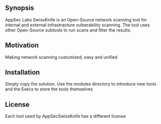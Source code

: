 ## Synopsis

AppSec Labs SwissKnife is an Open-Source network scanning tool for internal and external infrastracture vulnerability scanning. The tool uses other Open-Source subtools to run scans and filter the results.

## Motivation

Making network scanning custumized, easy and unified

## Installation

Simply copy the solution. Use the modules directory to introduce new tools and the Execs to store the tools themselves
 
## License

Each tool used by AppSecSwissKnife has a different license
